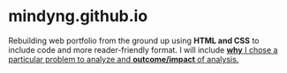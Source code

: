 # mindyng.github.io

Rebuilding web portfolio from the ground up using **HTML and CSS** to include code and more reader-friendly format. I will include <ins>**why**<ins> I chose a particular problem to analyze and **outcome/impact** of analysis. 
